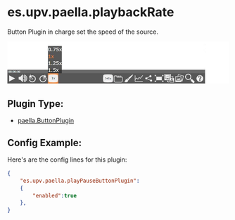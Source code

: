 # es.upv.paella.playbackRate

Button Plugin in charge set the speed of the source.

![](images/playbackRate.jpg)

## Plugin Type:
- [paella.ButtonPlugin](../developer/plugin_types.md)


## Config Example:

Here's are the config  lines for this plugin:

```json
{
	"es.upv.paella.playPauseButtonPlugin":
	{
		"enabled":true
	},
}
```
